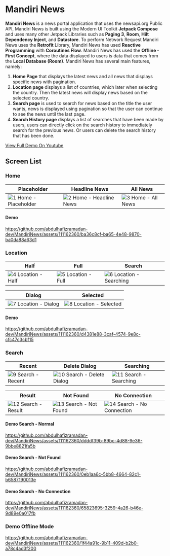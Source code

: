 # Mandiri News

**Mandiri News** is a news portal application that uses the newsapi.org Public API, Mandiri News is built using the Modern UI Toolkit **Jetpack Compose** and uses many other Jetpack Libraries such as **Paging 3**, **Room**, **Hilt Dependency Inject**, and **Datastore**. To perform Network Request Mandiri News uses the **Retrofit** Library, Mandiri News has used **Reactive Programming** with **Coroutines Flow**. Mandiri News has used the **Offline - First Concept**, where the data displayed to users is data that comes from the **Local Database (Room)**. Mandiri News has several main features, namely:
1. **Home Page** that displays the latest news and all news that displays specific news with pagination.
2. **Location page** displays a list of countries, which later when selecting the country. Then the latest news will display news based on the selected country.
3. **Search page** is used to search for news based on the title the user wants, news is displayed using pagination so that the user can continue to see the news until the last page.
4. **Search History page** displays a list of searches that have been made by users, users can directly click on the search history to immediately search for the previous news. Or users can delete the search history that has been done.

[View Full Demo On Youtube](https://youtube.com/playlist?list=PLmMnsnLKsZuAfjSRijQzygo1bCweTGxFN)

## Screen List

### Home
| Placeholder | Headline News| All News |
|--|--|--|
| ![1 Home - Placeholder](https://github.com/abdulhafizramadan-dev/MandiriNews/assets/111162360/43e4507a-a4ae-4171-b379-6c24be146600) | ![2 Home - Headline News](https://github.com/abdulhafizramadan-dev/MandiriNews/assets/111162360/d14ee75f-9afb-4e7d-b3ca-5b500721deea) | ![3 Home - All News](https://github.com/abdulhafizramadan-dev/MandiriNews/assets/111162360/cce0b54f-73b4-490b-acd3-74c8e99346ac) |

#### Demo
https://github.com/abdulhafizramadan-dev/MandiriNews/assets/111162360/ba36c8cf-ba65-4e48-9870-ba0da88a63d1


### Location
| Half | Full | Search |
|--|--|--|
| ![4 Location - Half](https://github.com/abdulhafizramadan-dev/MandiriNews/assets/111162360/7d0ccdb8-6397-4018-9181-4d8a227ee65d) | ![5 Location - Full](https://github.com/abdulhafizramadan-dev/MandiriNews/assets/111162360/2a0a58f7-6bd6-4865-a910-e6221506e2f8) | ![6 Location - Searching](https://github.com/abdulhafizramadan-dev/MandiriNews/assets/111162360/544eb94b-8649-4bff-9244-bdd81a1adf1f) |

| Dialog | Selected |
|--|--|
| ![7 Location - Dialog](https://github.com/abdulhafizramadan-dev/MandiriNews/assets/111162360/75ba34b5-a6a3-412d-a7d8-ffe2bf7ecb3c) | ![8 Location - Selected](https://github.com/abdulhafizramadan-dev/MandiriNews/assets/111162360/0558259a-8465-4bd2-8fe5-eee42c761072) |

#### Demo
https://github.com/abdulhafizramadan-dev/MandiriNews/assets/111162360/d4381e88-3caf-4574-9e8c-cfc47c3cbf15



### Search
| Recent | Delete Dialog | Searching |
|--|--|--|
| ![9 Search - Recent](https://github.com/abdulhafizramadan-dev/MandiriNews/assets/111162360/529fa8c3-6b20-47d8-9947-81e53d23f0a9) | ![10 Search - Delete Dialog](https://github.com/abdulhafizramadan-dev/MandiriNews/assets/111162360/acc17973-126b-4900-b34a-7149b986000e) | ![11 Search - Searching](https://github.com/abdulhafizramadan-dev/MandiriNews/assets/111162360/74fe77fd-8a53-40ba-bb9a-13335507eef3) |

| Result | Not Found | No Connection |
|--|--|--|
| ![12 Search - Result](https://github.com/abdulhafizramadan-dev/MandiriNews/assets/111162360/931843bc-b6ed-45d3-963f-29050d01cea6) | ![13 Search - Not Found](https://github.com/abdulhafizramadan-dev/MandiriNews/assets/111162360/a619d57b-ad7b-408b-9b54-55003c8a349d) | ![14 Search - No Connection](https://github.com/abdulhafizramadan-dev/MandiriNews/assets/111162360/5f63befe-e80c-4cf5-a708-8551f80d02e7) |

#### Demo Search - Normal
https://github.com/abdulhafizramadan-dev/MandiriNews/assets/111162360/ddddf39b-89bc-4d88-9e36-9bbe8821fa5b

#### Demo Search - Not Found
https://github.com/abdulhafizramadan-dev/MandiriNews/assets/111162360/0eb1aa6c-5bb8-4664-82c1-b6587190013e

#### Demo Search - No Connection
https://github.com/abdulhafizramadan-dev/MandiriNews/assets/111162360/65823695-3259-4a26-b46e-9d89e0a017fb

### Demo Offline Mode
https://github.com/abdulhafizramadan-dev/MandiriNews/assets/111162360/1f44a91c-9b11-409d-b2b0-a78c4ad3f200


